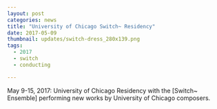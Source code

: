 ```yaml
---
layout: post
categories: news
title: "University of Chicago Switch~ Residency"
date: 2017-05-09
thumbnail: updates/switch-dress_280x139.png
tags:
  - 2017
  - switch
  - conducting

---
```


May 9-15, 2017: University of Chicago Residency with the [Switch~ Ensemble] performing new works by University of Chicago composers.
